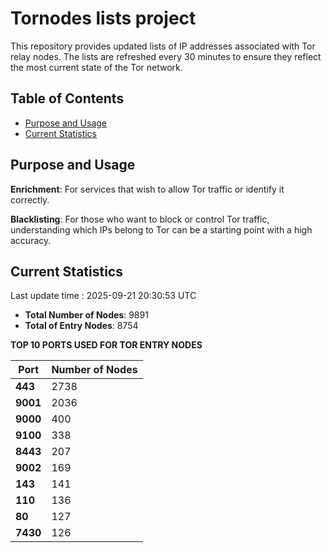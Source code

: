 # Tornodes lists project

This repository provides updated lists of IP addresses associated with Tor relay nodes. The lists are refreshed every 30 minutes to ensure they reflect the most current state of the Tor network.

## Table of Contents

- [Purpose and Usage](#purpose-and-usage)
- [Current Statistics](#current-statistics)


## Purpose and Usage

**Enrichment**: For services that wish to allow Tor traffic or identify it correctly.

**Blacklisting**: For those who want to block or control Tor traffic, understanding which IPs belong to Tor can be a starting point with a high accuracy.

## Current Statistics

Last update time : 2025-09-21 20:30:53 UTC

- **Total Number of Nodes**: 9891
- **Total of Entry Nodes**: 8754

**TOP 10 PORTS USED FOR TOR ENTRY NODES**

| **Port** | **Number of Nodes** |
|------|-----------------|
| **443**   | 2738  |
| **9001**   | 2036  |
| **9000**   | 400  |
| **9100**   | 338  |
| **8443**   | 207  |
| **9002**   | 169  |
| **143**   | 141  |
| **110**   | 136  |
| **80**   | 127  |
| **7430**   | 126  |

